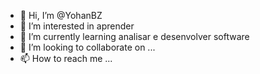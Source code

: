 - 👋 Hi, I’m @YohanBZ
- 👀 I’m interested in  aprender  
- 🌱 I’m currently learning  analisar e desenvolver software
- 💞️ I’m looking to collaborate on ...
- 📫 How to reach me ...

<!---
YohanBZ/YohanBZ is a ✨ special ✨ repository because its `README.md` (this file) appears on your GitHub profile.
You can click the Preview link to take a look at your changes.
--->
